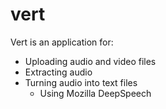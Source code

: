 # vert
Vert is an application for:

* Uploading audio and video files
* Extracting audio
* Turning audio into text files
  * Using Mozilla DeepSpeech